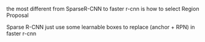 the most different from SparseR-CNN to faster r-cnn is how to select Region Proposal

Sparse R-CNN just use some learnable boxes to replace (anchor + RPN) in faster r-cnn
